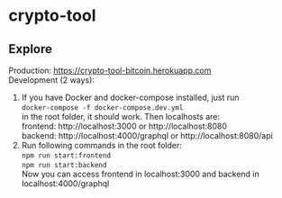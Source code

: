 # crypto-tool

## Explore
Production: https://crypto-tool-bitcoin.herokuapp.com \
Development (2 ways): 
1. If you have Docker and docker-compose installed, just run \
  ``docker-compose -f docker-compose.dev.yml`` \
  in the root folder, it should work. Then localhosts are:\
  frontend: http://localhost:3000 or http://localhost:8080 \
  backend: http://localhost:4000/graphql or http://localhost:8080/api
3. Run following commands in the root folder: \
``npm run start:frontend`` \
``npm run start:backend`` \
Now you can access frontend in localhost:3000 and backend in localhost:4000/graphql
  
